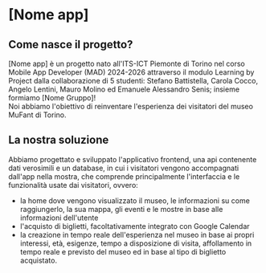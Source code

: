 # [Nome app]

## Come nasce il progetto?
[Nome app] è un progetto nato all'ITS-ICT Piemonte di Torino nel corso Mobile App Developer (MAD) 2024-2026 attraverso il modulo Learning by Project dalla collaborazione di 5 studenti: Stefano Battistella, Carola Cocco, Angelo Lentini, Mauro Molino ed Emanuele Alessandro Senis; insieme formiamo [Nome Gruppo]!  
Noi abbiamo l'obiettivo di reinventare l'esperienza dei visitatori del museo MuFant di Torino.

## La nostra soluzione
Abbiamo progettato e sviluppato l'applicativo frontend, una api contenente dati verosimili e un database, in cui i visitatori vengono accompagnati dall'app nella mostra, che comprende principalmente l'interfaccia e le funzionalità usate dai visitatori, ovvero:

- la home dove vengono visualizzato il museo, le informazioni su come raggiungerlo, la sua mappa, gli eventi e le mostre in base alle informazioni dell'utente
- l'acquisto di biglietti, facoltativamente integrato con Google Calendar
- la creazione in tempo reale dell'esperienza nel museo in base ai propri interessi, età, esigenze, tempo a disposizione di visita, affollamento in tempo reale e previsto del museo ed in base al tipo di biglietto acquistato.
